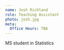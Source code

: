 ```yaml
---
name: Josh Richland
role: Teaching Assistant
photo: josh.jpg
meta:
  Office Hours: TBA
---
```


MS student in Statistics